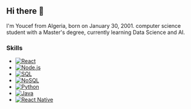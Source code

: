 ## Hi there 👋

I'm Youcef from Algeria, born on January 30, 2001.
computer science student with a Master's degree,  currently learning Data Science and AI.

### Skills

* [![React][React.js]][React-url]
* [![Node.js][Node.js]][Node-url]
* [![SQL][SQL]][SQL-url]
* [![NoSQL][NoSQL]][NoSQL-url]
* [![Python][Python]][Python-url]
* [![Java][Java]][Java-url]
* [![React Native][ReactNative]][ReactNative-url]

[React.js]: https://img.shields.io/badge/React-20232A?style=for-the-badge&logo=react&logoColor=61DAFB
[React-url]: https://reactjs.org/
[Node.js]: https://img.shields.io/badge/Node.js-43853D?style=for-the-badge&logo=node.js&logoColor=white
[Node-url]: https://nodejs.org/
[SQL]: https://img.shields.io/badge/SQL-4479A1?style=for-the-badge&logo=postgresql&logoColor=white
[SQL-url]: https://www.postgresql.org/
[NoSQL]: https://img.shields.io/badge/NoSQL-4DB33D?style=for-the-badge&logo=mongodb&logoColor=white
[NoSQL-url]: https://www.mongodb.com/
[Python]: https://img.shields.io/badge/Python-3776AB?style=for-the-badge&logo=python&logoColor=white
[Python-url]: https://www.python.org/
[Java]: https://img.shields.io/badge/Java-007396?style=for-the-badge&logo=java&logoColor=white
[Java-url]: https://www.java.com/
[ReactNative]: https://img.shields.io/badge/React_Native-20232A?style=for-the-badge&logo=react&logoColor=61DAFB
[ReactNative-url]: https://reactnative.dev/
